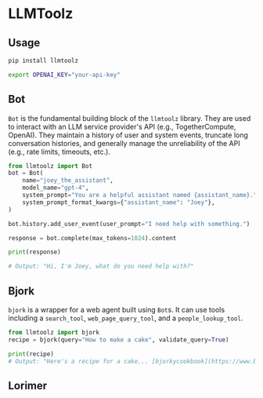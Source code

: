# LLMToolz

## Usage

```bash
pip install llmtoolz
```

```bash
export OPENAI_KEY="your-api-key"
```


## Bot

`Bot` is the fundamental building block of the `llmtoolz` library. They are used to interact with an LLM service provider's API (e.g., TogetherCompute, OpenAI). They maintain a history of user and system events, truncate long conversation histories, and generally manage the unreliability of the API (e.g., rate limits, timeouts, etc.). 

```python
from llmtoolz import Bot
bot = Bot(
    name="joey_the_assistant",
    model_name="gpt-4",
    system_prompt="You are a helpful assistant named {assistant_name}.",
    system_prompt_format_kwargs={"assistant_name": "Joey"},
)

bot.history.add_user_event(user_prompt="I need help with something.")

response = bot.complete(max_tokens=1024).content

print(response)

# Output: "Hi, I'm Joey, what do you need help with?"
```


## Bjork

`bjork` is a wrapper for a web agent built using `Bot`s. It can use tools including a `search_tool`, `web_page_query_tool`, and a `people_lookup_tool`. 


```python
from llmtoolz import bjork
recipe = bjork(query="How to make a cake", validate_query=True)

print(recipe)
# Output: "Here's a recipe for a cake... [bjorkycookbook](https://www.bjorkycookbook.com/recipe/a_digital_cake)"
```




## Lorimer


